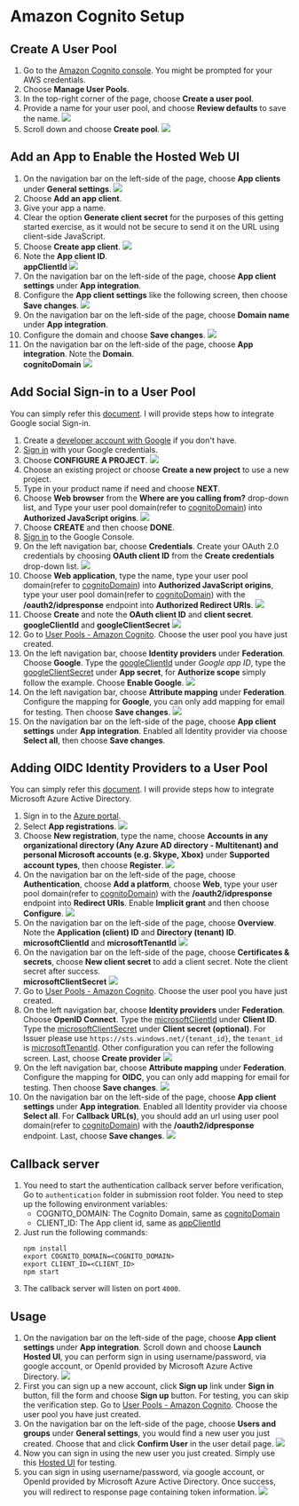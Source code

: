 # Amazon Cognito Setup

## Create A User Pool
1. Go to the [Amazon Cognito console](https://console.aws.amazon.com/cognito). You might be prompted for your AWS credentials.
2. Choose **Manage User Pools**.
3. In the top-right corner of the page, choose **Create a user pool**.
4. Provide a name for your user pool, and choose **Review defaults** to save the name.
  ![](docs/images/user_pool_1.png)
5. Scroll down and choose **Create pool**.
  ![](docs/images/user_pool_2.png)

## Add an App to Enable the Hosted Web UI
1. On the navigation bar on the left-side of the page, choose **App clients** under **General settings**.
  ![](docs/images/app_client_1.png)
2. Choose **Add an app client**.
3. Give your app a name.
4. Clear the option **Generate client secret** for the purposes of this getting started exercise, as it would not be secure to send it on the URL using client-side JavaScript.
5. Choose **Create app client**.
  ![](docs/images/app_client_2.png)
6. Note the **App client ID**.<br/><a name="appClientId">**appClientId**</a>
  ![](docs/images/app_client_3.png)
7. On the navigation bar on the left-side of the page, choose **App client settings** under **App integration**.
8. Configure the **App client settings** like the following screen, then choose **Save changes**.
  ![](docs/images/app_client_4.png)
9. On the navigation bar on the left-side of the page, choose **Domain name** under **App integration**.
10. Configure the domain and choose **Save changes**.
  ![](docs/images/app_client_5.png)
11. On the navigation bar on the left-side of the page, choose **App integration**. Note the **Domain**. <br/><a name="cognitoDomain">**cognitoDomain**</a>
  ![](docs/images/app_client_6.png)

## Add Social Sign-in to a User Pool
You can simply refer this [document](https://docs.aws.amazon.com/cognito/latest/developerguide/cognito-user-pools-configuring-federation-with-social-idp.html). I will provide steps how to integrate Google social Sign-in.

1. Create a [developer account with Google](https://developers.google.com/identity) if you don't have.
2. [Sign in](https://developers.google.com/identity/sign-in/web/sign-in) with your Google credentials.
3. Choose **CONFIGURE A PROJECT**.
  ![](docs/images/google_login_1.png)
4. Choose an existing project or choose **Create a new project** to use a new project.
5. Type in your product name if need and choose **NEXT**.
6. Choose **Web browser** from the **Where are you calling from?** drop-down list, and Type your user pool domain(refer to [cognitoDomain](#cognitoDomain)) into **Authorized JavaScript origins**.
  ![](docs/images/google_login_2.png)
7. Choose **CREATE** and then choose **DONE**.
8. [Sign in](https://console.developers.google.com/) to the Google Console.
9. On the left navigation bar, choose **Credentials**. Create your OAuth 2.0 credentials by choosing **OAuth client ID** from the **Create credentials** drop-down list.
  ![](docs/images/google_login_3.png)
10. Choose **Web application**, type the name, type your user pool domain(refer to [cognitoDomain](#cognitoDomain)) into **Authorized JavaScript origins**, type your user pool domain(refer to [cognitoDomain](#cognitoDomain)) with the **/oauth2/idpresponse** endpoint into **Authorized Redirect URIs**.
  ![](docs/images/google_login_4.png)
11. Choose **Create** and note the **OAuth client ID** and **client secret**. <br/><a name="googleClientId">**googleClientId**</a> and <a name="googleClientSecret">**googleClientSecret**</a>
  ![](docs/images/google_login_5.png)
12. Go to [User Pools - Amazon Cognito](https://console.aws.amazon.com/cognito/users). Choose the user pool you have just created.
13. On the left navigation bar, choose **Identity providers** under **Federation**. Choose **Google**. Type the [googleClientId](#googleClientId) under *Google app ID*, type the [googleClientSecret](#googleClientSecret) under **App secret**, for **Authorize scope** simply follow the example. Choose **Enable Google**.
  ![](docs/images/google_login_6.png)
14. On the left navigation bar, choose **Attribute mapping** under **Federation**. Configure the mapping for **Google**, you can only add mapping for email for testing. Then choose **Save changes**.
  ![](docs/images/google_login_7.png)
15. On the navigation bar on the left-side of the page, choose **App client settings** under **App integration**. Enabled all Identity provider via choose **Select all**, then choose **Save changes**.

## Adding OIDC Identity Providers to a User Pool
You can simply refer this [document](https://docs.aws.amazon.com/cognito/latest/developerguide/cognito-user-pools-oidc-idp.html). I will provide steps how to integrate Microsoft Azure Active Directory.

1. Sign in to the [Azure portal](https://portal.azure.com/).
2. Select **App registrations**.
  ![](docs/images/microsoft_login_1.png)
3. Choose **New registration**, type the name, choose **Accounts in any organizational directory (Any Azure AD directory - Multitenant) and personal Microsoft accounts (e.g. Skype, Xbox)** under **Supported account types**, then choose **Register**.
  ![](docs/images/microsoft_login_2.png)
4. On the navigation bar on the left-side of the page, choose **Authentication**, choose **Add a platform**, choose **Web**, type your user pool domain(refer to [cognitoDomain](#cognitoDomain)) with the **/oauth2/idpresponse** endpoint into **Redirect URIs**. Enable **Implicit grant** and then choose **Configure**.
  ![](docs/images/microsoft_login_3.png)
5. On the navigation bar on the left-side of the page, choose **Overview**. Note the **Application (client) ID** and **Directory (tenant) ID**. <br/><a name="microsoftClientId">**microsoftClientId**</a> and <a name="microsoftTenantId">**microsoftTenantId**</a>
  ![](docs/images/microsoft_login_4.png)
6. On the navigation bar on the left-side of the page, choose **Certificates & secrets**, choose **New client secret** to add a client secret. Note the client secret after success. <br/><a name="microsoftClientSecret">**microsoftClientSecret**</a>
  ![](docs/images/microsoft_login_5.png)
7. Go to [User Pools - Amazon Cognito](https://console.aws.amazon.com/cognito/users). Choose the user pool you have just created.
8. On the left navigation bar, choose **Identity providers** under **Federation**. Choose **OpenID Connect**. Type the [microsoftClientId](#microsoftClientId) under **Client ID**. Type the [microsoftClientSecret](#microsoftClientSecret) under **Client secret (optional)**. For Issuer please use `https://sts.windows.net/{tenant_id}`, the `tenant_id` is [microsoftTenantId](#microsoftTenantId). Other configuration you can refer the following screen. Last, choose **Create provider**
  ![](docs/images/microsoft_login_6.png)
9. On the left navigation bar, choose **Attribute mapping** under **Federation**. Configure the mapping for **OIDC**, you can only add mapping for email for testing. Then choose **Save changes**.
  ![](docs/images/microsoft_login_7.png)
10. On the navigation bar on the left-side of the page, choose **App client settings** under **App integration**. Enabled all Identity provider via choose **Select all**. For **Callback URL(s)**, you should add an url using user pool domain(refer to [cognitoDomain](#cognitoDomain)) with the **/oauth2/idpresponse** endpoint. Last, choose **Save changes**.
  ![](docs/images/microsoft_login_8.png)

## Callback server
1. You need to start the authentication callback server before verification, Go to `authentication` folder in submission root folder. You need to step up the following environment variables:
    - COGNITO_DOMAIN: The Cognito Domain, same as [cognitoDomain](#cognitoDomain)
    - CLIENT_ID: The App client id, same as [appClientId](#appClientId)
2. Just run the following commands:
    ```
    npm install
    export COGNITO_DOMAIN=<COGNITO_DOMAIN>
    export CLIENT_ID=<CLIENT_ID>
    npm start
    ```
3. The callback server will listen on port `4000`.

## Usage
1. On the navigation bar on the left-side of the page, choose **App client settings** under **App integration**. Scroll down and choose **Launch Hosted UI**, you can perform sign in using username/password, via google account, or OpenId provided by Microsoft Azure Active Directory.
  ![](docs/images/usage_1.png)
2. First you can sign up a new account, click **Sign up** link under **Sign in** button, fill the form and choose **Sign up** button. For testing, you can skip the verification step. Go to [User Pools - Amazon Cognito](https://console.aws.amazon.com/cognito/users). Choose the user pool you have just created.
3. On the navigation bar on the left-side of the page, choose **Users and groups** under **General settings**, you would find a new user you just created. Choose that and click **Confirm User** in the user detail page.
  ![](docs/images/usage_2.png)
5. Now you can sign in using the new user you just created. Simply use this [Hosted UI](https://poisedon-test-1234.auth.us-east-1.amazoncognito.com/login?client_id=55dfic03v4hp0ahqn0svbh8mg5&response_type=code&scope=aws.cognito.signin.user.admin+email+openid+phone+profile&redirect_uri=http://localhost:4000/callback) for testing.
6. you can sign in using username/password, via google account, or OpenId provided by Microsoft Azure Active Directory. Once success, you will redirect to response page containing token information.
  ![](docs/images/usage_3.png)

